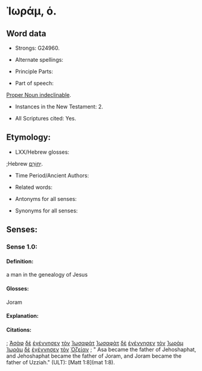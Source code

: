 # Ἰωράμ, ὁ.

<!-- Status: S3=Needs2ndReview -->
<!-- Lexica used for edits: BDAG, LN, FFM, A-S  -->

## Word data

* Strongs: G24960.

* Alternate spellings:

* Principle Parts: 

* Part of speech: 

[Proper Noun indeclinable](http://ugg.readthedocs.io/en/latest/proper_noun_indeclinable.html).

* Instances in the New Testament: 2.

* All Scriptures cited: Yes.

## Etymology: 

* LXX/Hebrew glosses: 

;Hebrew [יְחוֹרָם](//en-uhal/H3141).

* Time Period/Ancient Authors: 

* Related words: 

* Antonyms for all senses:

* Synonyms for all senses: 

## Senses:

### Sense  1.0: 

#### Definition: 

a man in the genealogy of Jesus

#### Glosses: 

Joram

#### Explanation: 

#### Citations: 

; [Ἀσὰφ](../G07600/01.md) [δὲ](../G11610/01.md) [ἐγέννησεν](../G10800/01.md) [τὸν](../G35880/01.md) [Ἰωσαφάτ](../G24980/01.md) [Ἰωσαφὰτ](../G24980/01.md) [δὲ](../G11610/01.md) [ἐγέννησεν](../G10800/01.md) [τὸν](../G35880/01.md) [Ἰωράμ](../G24960/01.md) [Ἰωρὰμ](../G24960/01.md) [δὲ](../G11610/01.md) [ἐγέννησεν](../G10800/01.md) [τὸν](../G35880/01.md) [Ὀζείαν](../G36040/01.md)
; " Asa became the father of Jehoshaphat, and Jehoshaphat became the father of Joram, and Joram became the father of Uzziah." (ULT): 
[Matt 1:8](mat 1:8).
